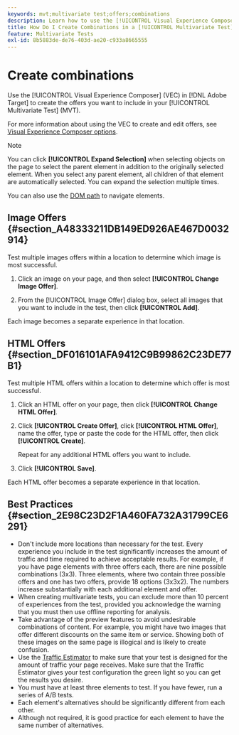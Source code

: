 ```yaml
---
keywords: mvt;multivariate test;offers;combinations
description: Learn how to use the [!UICONTROL Visual Experience Composer] (VEC) in Adobe [!DNL Target] to create the offers you want to include in your [!UICONTROL Multivariate Test] (MVT).
title: How Do I Create Combinations in a [!UICONTROL Multivariate Test] (MVT)?
feature: Multivariate Tests
exl-id: 8b5883de-de76-403d-ae20-c933a8665555
---
```

# Create combinations

Use the [!UICONTROL Visual Experience Composer] (VEC) in [!DNL Adobe Target] to create the offers you want to include in your [!UICONTROL Multivariate Test] (MVT).

For more information about using the VEC to create and edit offers, see [Visual Experience Composer options](/help/main/c-experiences/c-visual-experience-composer/viztarget-options.md).

>[!NOTE]
>
>You can click **[!UICONTROL Expand Selection]** when selecting objects on the page to select the parent element in addition to the originally selected element. When you select any parent element, all children of that element are automatically selected. You can expand the selection multiple times.
>
>You can also use the [DOM path](/help/main/c-experiences/c-visual-experience-composer/viztarget-options.md#dom-path) to navigate elements.

## Image Offers {#section_A48333211DB149ED926AE467D0032914}

Test multiple images offers within a location to determine which image is most successful.

1. Click an image on your page, and then select **[!UICONTROL Change Image Offer]**.

1. From the [!UICONTROL Image Offer] dialog box, select all images that you want to include in the test, then click **[!UICONTROL Add]**.

Each image becomes a separate experience in that location.

## HTML Offers {#section_DF016101AFA9412C9B99862C23DE77B1}

Test multiple HTML offers within a location to determine which offer is most successful.

1. Click an HTML offer on your page, then click **[!UICONTROL Change HTML Offer]**.

1. Click **[!UICONTROL Create Offer]**, click **[!UICONTROL HTML Offer]**, name the offer, type or paste the code for the HTML offer, then click **[!UICONTROL Create]**.

   Repeat for any additional HTML offers you want to include. 

1. Click **[!UICONTROL Save]**.

Each HTML offer becomes a separate experience in that location.

## Best Practices {#section_2E98C23D2F1A460FA732A31799CE6291}

* Don't include more locations than necessary for the test. Every experience you include in the test significantly increases the amount of traffic and time required to achieve acceptable results. For example, if you have page elements with three offers each, there are nine possible combinations (3x3). Three elements, where two contain three possible offers and one has two offers, provide 18 options (3x3x2). The numbers increase substantially with each additional element and offer. 
* When creating multivariate tests, you can exclude more than 10 percent of experiences from the test, provided you acknowledge the warning that you must then use offline reporting for analysis. 
* Take advantage of the preview features to avoid undesirable combinations of content. For example, you might have two images that offer different discounts on the same item or service. Showing both of these images on the same page is illogical and is likely to create confusion. 
* Use the [Traffic Estimator](/help/main/c-activities/c-multivariate-testing/t-create-multivariate-test/traffic-estimator.md) to make sure that your test is designed for the amount of traffic your page receives. Make sure that the Traffic Estimator gives your test configuration the green light so you can get the results you desire. 
* You must have at least three elements to test. If you have fewer, run a series of A/B tests. 
* Each element's alternatives should be significantly different from each other. 
* Although not required, it is good practice for each element to have the same number of alternatives.

